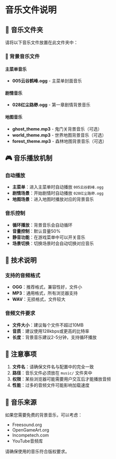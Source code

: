 # 音乐文件说明

## 📁 音乐文件夹

请将以下音乐文件放置在此文件夹中：

### 🎵 背景音乐文件

#### 主菜单音乐
- **005云谷鹤峰.ogg** - 主菜单封面音乐

#### 剧情音乐  
- **028红尘路缈.ogg** - 第一章剧情背景音乐

#### 地图音乐
- **ghost_theme.mp3** - 鬼门关背景音乐（可选）
- **world_theme.mp3** - 世界地图背景音乐（可选）
- **forest_theme.mp3** - 森林地图背景音乐（可选）

## 🎮 音乐播放机制

### 自动播放
- **主菜单**：进入主菜单时自动播放 `005云谷鹤峰.ogg`
- **剧情场景**：开始剧情时自动播放 `028红尘路缈.ogg`
- **地图场景**：进入地图时播放对应的背景音乐

### 音乐控制
- **循环播放**：背景音乐会自动循环
- **音量控制**：默认音量50%
- **静音功能**：在游戏菜单中可以开关音乐
- **场景切换**：切换场景时会自动切换对应音乐

## 🔧 技术说明

### 支持的音频格式
- **OGG**：推荐格式，兼容性好，文件小
- **MP3**：通用格式，所有浏览器支持
- **WAV**：无损格式，文件较大

### 音频文件要求
- **文件大小**：建议每个文件不超过10MB
- **音质**：建议使用128kbps或更高的比特率
- **长度**：背景音乐建议2-5分钟，支持循环播放

## 📝 注意事项

1. **文件名**：请确保文件名与配置中的完全一致
2. **路径**：音乐文件必须放在 `music/` 文件夹中
3. **权限**：某些浏览器可能需要用户交互后才能播放音频
4. **性能**：过多的音频文件可能影响加载速度

## 🎵 音乐来源

如果您需要免费的背景音乐，可以考虑：
- Freesound.org
- OpenGameArt.org
- Incompetech.com
- YouTube音频库

请确保使用的音乐符合版权要求。
